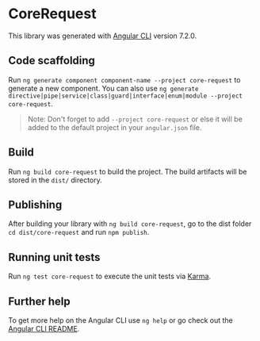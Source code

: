 # CoreRequest

This library was generated with [Angular CLI](https://github.com/angular/angular-cli) version 7.2.0.

## Code scaffolding

Run `ng generate component component-name --project core-request` to generate a new component. You can also use `ng generate directive|pipe|service|class|guard|interface|enum|module --project core-request`.

> Note: Don't forget to add `--project core-request` or else it will be added to the default project in your `angular.json` file.

## Build

Run `ng build core-request` to build the project. The build artifacts will be stored in the `dist/` directory.

## Publishing

After building your library with `ng build core-request`, go to the dist folder `cd dist/core-request` and run `npm publish`.

## Running unit tests

Run `ng test core-request` to execute the unit tests via [Karma](https://karma-runner.github.io).

## Further help

To get more help on the Angular CLI use `ng help` or go check out the [Angular CLI README](https://github.com/angular/angular-cli/blob/master/README.md).

